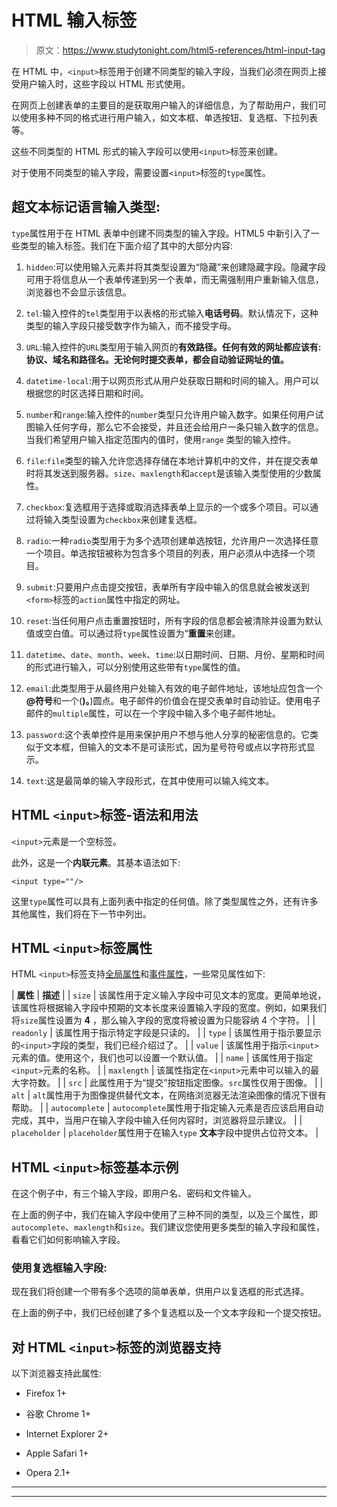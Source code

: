 # HTML 输入标签

> 原文：<https://www.studytonight.com/html5-references/html-input-tag>

在 HTML 中，`<input>`标签用于创建不同类型的输入字段，当我们必须在网页上接受用户输入时，这些字段以 HTML 形式使用。

在网页上创建表单的主要目的是获取用户输入的详细信息，为了帮助用户，我们可以使用多种不同的格式进行用户输入，如文本框、单选按钮、复选框、下拉列表等。

这些不同类型的 HTML 形式的输入字段可以使用`<input>`标签来创建。

对于使用不同类型的输入字段，需要设置`<input>`标签的`type`属性。

## 超文本标记语言输入类型:

`type`属性用于在 HTML 表单中创建不同类型的输入字段。HTML5 中新引入了一些类型的输入标签。我们在下面介绍了其中的大部分内容:

1.  `hidden`:可以使用输入元素并将其类型设置为“隐藏”来创建隐藏字段。隐藏字段可用于将信息从一个表单传递到另一个表单，而无需强制用户重新输入信息，浏览器也不会显示该信息。

2.  `tel`:输入控件的`tel`类型用于以表格的形式输入**电话号码**。默认情况下，这种类型的输入字段只接受数字作为输入，而不接受字母。

3.  `URL`:输入控件的`URL`类型用于输入网页的**有效路径。任何有效的网址都应该有:**协议、域名和路径名**。无论何时提交表单，都会自动验证网址的值。**

4.  `datetime-local`:用于以网页形式从用户处获取日期和时间的输入。用户可以根据您的时区选择日期和时间。

5.  `number`和`range`:输入控件的`number`类型只允许用户输入数字。如果任何用户试图输入任何字母，那么它不会接受，并且还会给用户一条只输入数字的信息。当我们希望用户输入指定范围内的值时，使用`range` 类型的输入控件。

6.  `file`:`file`类型的输入允许您选择存储在本地计算机中的文件，并在提交表单时将其发送到服务器。`size`、`maxlength`和`accept`是该输入类型使用的少数属性。

7.  `checkbox`:复选框用于选择或取消选择表单上显示的一个或多个项目。可以通过将输入类型设置为`checkbox`来创建复选框。

8.  `radio`:一种`radio`类型用于为多个选项创建单选按钮，允许用户一次选择任意一个项目。单选按钮被称为包含多个项目的列表，用户必须从中选择一个项目。

9.  `submit`:只要用户点击提交按钮，表单所有字段中输入的信息就会被发送到`<form>`标签的`action`属性中指定的网址。

10.  `reset`:当任何用户点击重置按钮时，所有字段的信息都会被清除并设置为默认值或空白值。可以通过将`type`属性设置为“**重置**来创建。

11.  `datetime`、`date`、`month`、`week`、`time`:以日期时间、日期、月份、星期和时间的形式进行输入，可以分别使用这些带有`type`属性的值。

12.  `email`:此类型用于从最终用户处输入有效的电子邮件地址，该地址应包含一个 **@符号**和一个(**)。**)圆点。电子邮件的价值会在提交表单时自动验证。使用电子邮件的`multiple`属性，可以在一个字段中输入多个电子邮件地址。

13.  `password`:这个表单控件是用来保护用户不想与他人分享的秘密信息的。它类似于文本框，但输入的文本不是可读形式，因为星号符号或点以字符形式显示。

14.  `text`:这是最简单的输入字段形式，在其中使用可以输入纯文本。

## HTML `<input>`标签-语法和用法

`<input>`元素是一个空标签。

此外，这是一个**内联元素**。其基本语法如下:

```
<input type=""/>
```

这里`type`属性可以具有上面列表中指定的任何值。除了类型属性之外，还有许多其他属性，我们将在下一节中列出。

## HTML `<input>`标签属性

HTML `<input>`标签支持[全局属性](https://www.studytonight.com/html5-references/html-global-attributes)和[事件属性](https://www.studytonight.com/html5-references/html-event-attributes)，一些常见属性如下:

| **属性** | **描述** |
| `size` | 该属性用于定义输入字段中可见文本的宽度。更简单地说，该属性将根据输入字段中预期的文本长度来设置输入字段的宽度。例如，如果我们将`size`属性设置为 **4** ，那么输入字段的宽度将被设置为只能容纳 4 个字符。 |
| `readonly` | 该属性用于指示特定字段是只读的。 |
| `type` | 该属性用于指示要显示的`<input>`字段的类型，我们已经介绍过了。 |
| `value` | 该属性用于指示`<input>`元素的值。使用这个，我们也可以设置一个默认值。 |
| `name` | 该属性用于指定`<input>`元素的名称。 |
| `maxlength` | 该属性指定在`<input>`元素中可以输入的最大字符数。 |
| `src` | 此属性用于为“提交”按钮指定图像。`src`属性仅用于图像。 |
| `alt` | `alt`属性用于为图像提供替代文本，在网络浏览器无法渲染图像的情况下很有帮助。 |
| `autocomplete` | `autocomplete`属性用于指定输入元素是否应该启用自动完成，其中，当用户在输入字段中输入任何内容时，浏览器将显示建议。 |
| `placeholder` | `placeholder`属性用于在输入`type` **文本**字段中提供占位符文本。 |

## HTML `<input>`标签基本示例

在这个例子中，有三个输入字段，即用户名、密码和文件输入。

在上面的例子中，我们在输入字段中使用了三种不同的类型，以及三个属性，即`autocomplete`、`maxlength`和`size`。我们建议您使用更多类型的输入字段和属性，看看它们如何影响输入字段。

### 使用复选框输入字段:

现在我们将创建一个带有多个选项的简单表单，供用户以复选框的形式选择。

在上面的例子中，我们已经创建了多个复选框以及一个文本字段和一个提交按钮。

## 对 HTML `<input>`标签的浏览器支持

以下浏览器支持此属性:

*   Firefox 1+

*   谷歌 Chrome 1+

*   Internet Explorer 2+

*   Apple Safari 1+

*   Opera 2.1+

* * *

* * *